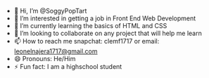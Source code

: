 - 👋 Hi, I’m @SoggyPopTart
- 👀 I’m interested in getting a job in Front End Web Development
- 🌱 I’m currently learning the basics of HTML and CSS
- 💞️ I’m looking to collaborate on any project that will help me learn
- 📫 How to reach me snapchat: clemf1717 or email: leonelnajera1717@gmail.com
- 😄 Pronouns: He/Him
- ⚡ Fun fact: I am a highschool student

<!---
SoggyPopTart/SoggyPopTart is a ✨ special ✨ repository because its `README.md` (this file) appears on your GitHub profile.
You can click the Preview link to take a look at your changes.
--->
